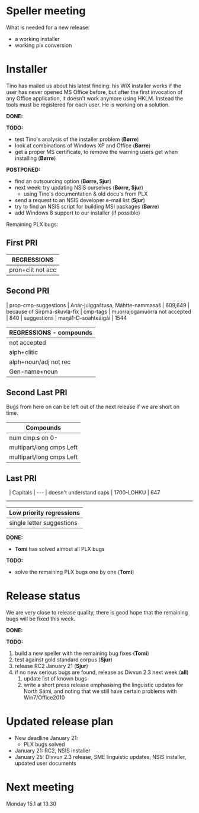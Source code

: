 # Speller meeting

What is needed for a new release:
* a working installer
* working plx conversion

# Installer

Tino has mailed us about his latest finding: his WiX installer works if the user has never opened MS Office before, but after the first invocation of any Office application, it doesn't work anymore using HKLM. Instead the tools must be registered for each user. He is working on a solution.

**DONE:**

**TODO:**
* test Tino's analysis of the installer problem (**Børre**)
* look at combinations of Windows XP and Office (**Børre**)
* get a proper MS certificate, to remove the warning users get when installing (**Børre**)

**POSTPONED:**
* find an outsourcing option (**Børre, Sjur**)
* next week: try updating NSIS ourselves (**Børre, Sjur**)
    - using Tino's documentation & old docu's from PLX
* send a request to an NSIS developer e-mail list (**Sjur**)
* try to find an NSIS script for building MSI packages (**Børre**)
* add Windows 8 support to our installer (if possible)

Remaining PLX bugs:

## First PRI

|  REGRESSIONS
| --- 
|  pron+clit not acc       | dutnjege, monnai, datnai                | 524,637,655

## Second PRI
|  prop-cmp-suggestions	  | Anár-julggaštusa, Máhtte-nammasaš       | 609,649      | because of Sirpmá-skuvla-fix
|  cmp-tags				  | muorrajogamuorra not accepted           | 840
|  suggestions			  | maŋá1-D-soahteáigái				        | 1544

|  REGRESSIONS - compounds
| --- 
|  not accepted            | filbmačeahppi gets sugg *filbma-čeahppi | 1544         | FIXED
|  alph+clitic             | `*sbat` - we don't want clitics here  | 1544         | FIXED
|  alph+noun/adj not rec   | a-muorra, d-beakkálmasat                | 785,818,1544 | FIXED
|  Gen-name+noun		      | `*Sirpmá-skuvla`                      | 1544         | FIXED (second part gets Both Nom and Acc/Gen suggestions, but I think we can live with it)

## Second Last PRI

Bugs from here on can be left out of the next release if we are short on time.

|  Compounds
| --- 
|  num cmp:s on 0-         | 051-nummarat             | 631
|  multipart/long cmps Left| stobustávrrádilli        | 786
|  multipart/long cmps Left| Ássanrievttijođiheaddjái | 819

## Last PRI

 
|  Capitals
| --- 
|  doesn't understand caps | 1700-LOHKU | 647

----

|  Low priority regressions
| --- 
|  single letter suggestions | đ | 461      | not a big deal

**DONE:**
* **Tomi** has solved almost all PLX bugs

**TODO:**
* solve the remaining PLX bugs one by one (**Tomi**)

# Release status

We are very close to release quality, there is good hope that the remaining bugs will be fixed this week.

**DONE:**

**TODO:**
1. build a new speller with the remaining bug fixes (**Tomi**)
1. test against gold standard corpus (**Sjur**)
1. release RC2 January 21 (**Sjur**)
1. if no new serious bugs are found, release as Divvun 2.3 next week (**all**)
    1. update list of known bugs
    1. write a short press release emphasising the linguistic updates for North Sámi, and noting that we still have certain problems with Win7/Office2010

# Updated release plan

* New deadline January 21:
    - PLX bugs solved
* January 21: RC2, NSIS installer
* January 25: Divvun 2.3 release, SME linguistic updates, NSIS installer, updated user documents

# Next meeting

Monday 15.1 at 13.30
